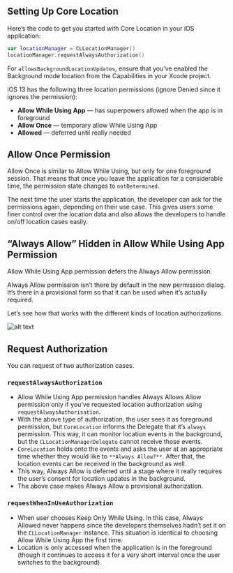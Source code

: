 ## Setting Up Core Location

Here’s the code to get you started with Core Location in your iOS application:
```swift
var locationManager = CLLocationManager()  
locationManager.requestAlwaysAuthorization()
```
For  `allowsBackgroundLocationUpdates`, ensure that you’ve enabled the Background mode location from the Capabilities in your Xcode project.

iOS 13 has the following three location permissions (ignore Denied since it ignores the permission):

-   **Allow While Using App**  — has superpowers allowed when the app is in foreground
-   **Allow Once**  — temporary allow While Using App
-   **Allowed**  — deferred until really needed


## Allow Once Permission

Allow Once is similar to Allow While Using, but only for one foreground session. That means that once you leave the application for a considerable time, the permission state changes to  `notDetermined`.

The next time the user starts the application, the developer can ask for the permissions again, depending on their use case. This gives users some finer control over the location data and also allows the developers to handle on/off location cases easily.

## “Always Allow” Hidden in Allow While Using App Permission

Allow While Using App permission defers the Always Allow permission.

Always Allow permission isn’t there by default in the new permission dialog. It’s there in a provisional form so that it can be used when it’s actually required.

Let’s see how that works with the different kinds of location authorizations.

![alt text](https://raw.githubusercontent.com/woosmap/woosmap-geofencing/master/assets/ios/location-prompt-flow-ios-13.png "Prompt flow")

## Request Authorization

You can request of two authorization cases.

### `requestAlwaysAuthorization`

-   Allow While Using App permission handles Always Allows Allow permission only if you've requested location authorization using  `requestAlwaysAuthorisation`.
-   With the above type of authorization, the user sees it as foreground permission, but  `CoreLocation`  informs the Delegate that it’s  `always`  permission. This way, it can monitor location events in the background, but the  `CLLocationManagerDelegate`  cannot receive those events.
-   `CoreLocation`  holds onto the events and asks the user at an appropriate time whether they would like to  `**Always Allow?**`. After that, the location events can be received in the background as well.
-   This way, Always Allow is deferred until a stage where it really requires the user’s consent for location updates in the background.
-   The above case makes Always Allow a provisional authorization.

### `requestWhenInUseAuthorization`

-   When user chooses Keep Only While Using. In this case, Always Allowed never happens since the developers themselves hadn’t set it on the  `CLLocationManager`  instance. This situation is identical to choosing Allow While Using App the first time.
-   Location is only accessed when the application is in the foreground (though it continues to access it for a very short interval once the user switches to the background).
